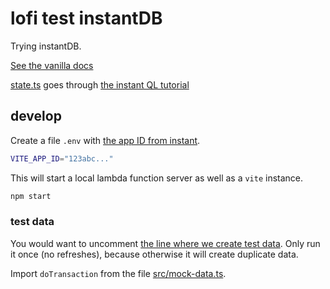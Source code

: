# lofi test instantDB

Trying instantDB.

[See the vanilla docs](https://docs.instantdb.com/docs/start-vanilla)

[state.ts](./src/state.ts) goes through [the instant QL tutorial](https://docs.instantdb.com/docs/instaql)

## develop
Create a file `.env` with [the app ID from instant](https://www.instantdb.com/dash).

```sh
VITE_APP_ID="123abc..."
```

This will start a local lambda function server as well as a `vite` instance.

```sh
npm start
```

### test data
You would want to uncomment [the line where we create test data](https://github.com/nichoth/lofi-test-instantdb/blob/main/src/state.ts#L40). Only run it once (no refreshes), because otherwise it will create duplicate data.

Import `doTransaction` from the file [src/mock-data.ts](./src/mock-data.ts).
